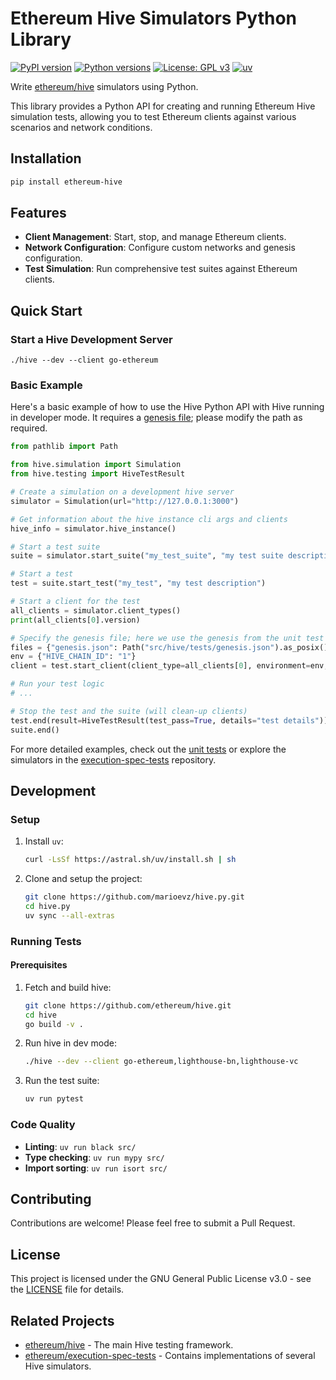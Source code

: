 # Ethereum Hive Simulators Python Library

[![PyPI version](https://badge.fury.io/py/ethereum-hive.svg)](https://badge.fury.io/py/ethereum-hive)
[![Python versions](https://img.shields.io/pypi/pyversions/ethereum-hive.svg)](https://pypi.org/project/ethereum-hive/)
[![License: GPL v3](https://img.shields.io/badge/License-GPLv3-blue.svg)](https://www.gnu.org/licenses/gpl-3.0)
[![uv](https://img.shields.io/endpoint?url=https://raw.githubusercontent.com/astral-sh/uv/main/assets/badge/v0.json)](https://github.com/astral-sh/uv)

Write [ethereum/hive](https://github.com/ethereum/hive) simulators using Python.

This library provides a Python API for creating and running Ethereum Hive simulation tests, allowing you to test Ethereum clients against various scenarios and network conditions.

## Installation

```bash
pip install ethereum-hive
```

## Features

- **Client Management**: Start, stop, and manage Ethereum clients.
- **Network Configuration**: Configure custom networks and genesis configuration.
- **Test Simulation**: Run comprehensive test suites against Ethereum clients.

## Quick Start

### Start a Hive Development Server

```console
./hive --dev --client go-ethereum
```

### Basic Example

Here's a basic example of how to use the Hive Python API with Hive running in developer mode. It requires a [genesis file](https://github.com/ethereum/hive-python-api/blob/e4a1108f3a8feab4c0d638f1393a94319733ae89/src/hive/tests/genesis.json); please modify the path as required.

```python
from pathlib import Path

from hive.simulation import Simulation
from hive.testing import HiveTestResult

# Create a simulation on a development hive server
simulator = Simulation(url="http://127.0.0.1:3000")

# Get information about the hive instance cli args and clients
hive_info = simulator.hive_instance()

# Start a test suite
suite = simulator.start_suite("my_test_suite", "my test suite description")

# Start a test
test = suite.start_test("my_test", "my test description")

# Start a client for the test
all_clients = simulator.client_types()
print(all_clients[0].version)

# Specify the genesis file; here we use the genesis from the unit test
files = {"genesis.json": Path("src/hive/tests/genesis.json").as_posix()}
env = {"HIVE_CHAIN_ID": "1"}
client = test.start_client(client_type=all_clients[0], environment=env, files=files)

# Run your test logic
# ...

# Stop the test and the suite (will clean-up clients)
test.end(result=HiveTestResult(test_pass=True, details="test details"))
suite.end()
```

For more detailed examples, check out the [unit tests](src/hive/tests/test_sanity.py) or explore the simulators in the [execution-spec-tests](https://github.com/ethereum/execution-spec-tests) repository.

## Development

### Setup

1. Install `uv`:

   ```bash
   curl -LsSf https://astral.sh/uv/install.sh | sh
   ```

2. Clone and setup the project:

   ```bash
   git clone https://github.com/marioevz/hive.py.git
   cd hive.py
   uv sync --all-extras
   ```

### Running Tests

#### Prerequisites

1. Fetch and build hive:

   ```bash
   git clone https://github.com/ethereum/hive.git
   cd hive
   go build -v .
   ```

2. Run hive in dev mode:

   ```bash
   ./hive --dev --client go-ethereum,lighthouse-bn,lighthouse-vc
   ```

3. Run the test suite:

   ```bash
   uv run pytest
   ```

### Code Quality

- **Linting**: `uv run black src/`
- **Type checking**: `uv run mypy src/`
- **Import sorting**: `uv run isort src/`

## Contributing

Contributions are welcome! Please feel free to submit a Pull Request.

## License

This project is licensed under the GNU General Public License v3.0 - see the [LICENSE](LICENSE) file for details.

## Related Projects

- [ethereum/hive](https://github.com/ethereum/hive) - The main Hive testing framework.
- [ethereum/execution-spec-tests](https://github.com/ethereum/execution-spec-tests) - Contains implementations of several Hive simulators.
